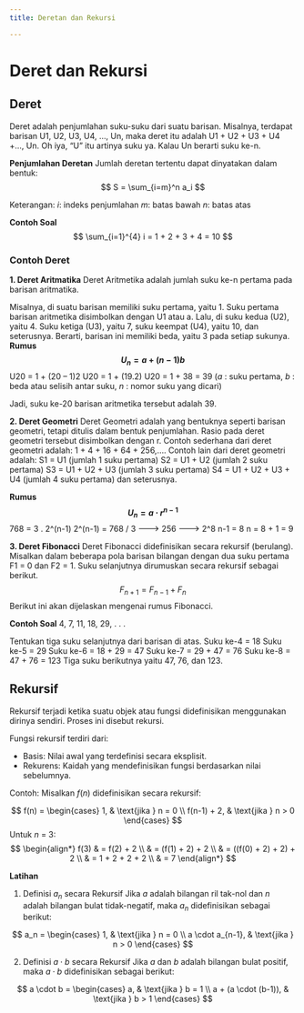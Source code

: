 ```yaml
---
title: Deretan dan Rekursi

---
```


# Deret dan Rekursi

## Deret
Deret adalah penjumlahan suku-suku dari suatu barisan. Misalnya, terdapat barisan U1, U2, U3, U4, …, Un, maka deret itu adalah U1 + U2 + U3 + U4 +…, Un. Oh iya, “U” itu artinya suku ya. Kalau Un berarti suku ke-n.

**Penjumlahan Deretan**
Jumlah deretan tertentu dapat dinyatakan dalam bentuk:
$$
S = \sum_{i=m}^n a_i
$$

Keterangan:
$i$: indeks penjumlahan
$m$: batas bawah
$n$: batas atas

**Contoh Soal**
$$
\sum_{i=1}^{4} i = 1 + 2 + 3 + 4 = 10
$$


### Contoh Deret
**1. Deret Aritmatika**
Deret Aritmetika adalah jumlah suku ke-n pertama pada barisan aritmatika.

Misalnya, di suatu barisan memiliki suku pertama, yaitu 1. Suku pertama barisan aritmetika disimbolkan dengan U1 atau a. Lalu, di suku kedua (U2), yaitu 4. Suku ketiga (U3), yaitu 7, suku keempat (U4), yaitu 10, dan seterusnya. Berarti, barisan ini memiliki beda, yaitu 3 pada setiap sukunya.
**Rumus**
**$$U_n = a + (n - 1)b$$**
U20 = 1 + (20 – 1)2
U20 = 1 + (19.2)
U20 = 1 + 38 = 39
($a$ : suku pertama, $b$ : beda atau selisih antar suku, $n$ : nomor suku yang dicari)

Jadi, suku ke-20 barisan aritmetika tersebut adalah 39.

**2. Deret Geometri**
Deret Geometri adalah yang bentuknya seperti barisan geometri, tetapi ditulis dalam bentuk penjumlahan. Rasio pada deret geometri tersebut disimbolkan dengan r. Contoh sederhana dari deret geometri adalah: 1 + 4 + 16 + 64 + 256,….
Contoh lain dari deret geometri adalah:
S1 = U1 (jumlah 1 suku pertama)
S2 = U1 + U2 (jumlah 2 suku pertama)
S3 = U1 + U2 + U3 (jumlah 3 suku pertama)
S4 = U1 + U2 + U3 + U4 (jumlah 4 suku pertama) dan seterusnya.

**Rumus**
**$$U_n = a \cdot r^{n-1}$$**
768 = 3 . 2^(n-1)
2^(n-1) = 768 / 3 ---> 256 ---> 2^8
n-1 = 8
n = 8 + 1 = 9

**3. Deret Fibonacci**
Deret Fibonacci didefinisikan secara rekursif (berulang). Misalkan dalam beberapa pola barisan bilangan dengan dua suku pertama  F1 = 0 dan F2 = 1.
Suku selanjutnya dirumuskan secara rekursif sebagai berikut.
$$F_{n+1} = F_{n-1} + F_n$$
Berikut ini akan dijelaskan mengenai rumus Fibonacci.

**Contoh Soal**
4, 7, 11, 18, 29, . . .

Tentukan tiga suku selanjutnya dari barisan di atas.
Suku ke-4 = 18
Suku ke-5 = 29
Suku ke-6 = 18 + 29 = 47
Suku ke-7 = 29 + 47 = 76
Suku ke-8 = 47 + 76 = 123
Tiga suku berikutnya yaitu 47, 76, dan 123.


## Rekursif
Rekursif terjadi ketika suatu objek atau fungsi didefinisikan menggunakan dirinya sendiri. Proses ini disebut rekursi.

Fungsi rekursif terdiri dari:
- Basis: Nilai awal yang terdefinisi secara eksplisit.
- Rekurens: Kaidah yang mendefinisikan fungsi berdasarkan nilai sebelumnya.

Contoh:
Misalkan $f(n)$ didefinisikan secara rekursif:

$$
f(n) =
\begin{cases} 
1, & \text{jika } n = 0 \\
f(n-1) + 2, & \text{jika } n > 0
\end{cases}
$$
Untuk $n$ = 3:
$$
\begin{align*}
f(3) & = f(2) + 2 \\
     & = (f(1) + 2) + 2 \\
     & = ((f(0) + 2) + 2) + 2 \\
     & = 1 + 2 + 2 + 2 \\
     & = 7
\end{align*}
$$

**Latihan**
1. Definisi $a_n$
  secara Rekursif
Jika $a$ adalah bilangan ril tak-nol dan $n$ adalah bilangan bulat tidak-negatif, maka $a_n$ didefinisikan sebagai berikut:

$$
a_n =
\begin{cases} 
1, & \text{jika } n = 0 \\
a \cdot a_{n-1}, & \text{jika } n > 0
\end{cases}
$$

2. Definisi $a⋅b$ secara Rekursif
Jika $a$ dan $b$ adalah bilangan bulat positif, maka 
$a⋅b$ didefinisikan sebagai berikut:

$$
a \cdot b =
\begin{cases} 
a, & \text{jika } b = 1 \\
a + (a \cdot (b-1)), & \text{jika } b > 1
\end{cases}
$$